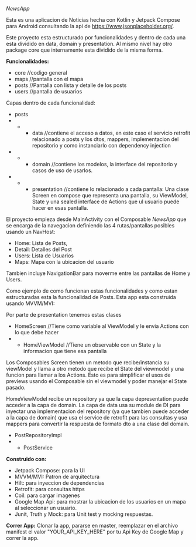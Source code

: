 *NewsApp*

Esta es una aplicacion de Noticias hecha con Kotlin y Jetpack Compose para Android consultando la api de https://www.jsonplaceholder.org/.

Este proyecto esta estructurado por funcionalidades y dentro de cada una esta dividido en data, domain y presentation. Al mismo nivel hay otro package core que internamente esta dividido de la misma forma.

**Funcionalidades:**

- core //codigo general
- maps //pantalla con el mapa
- posts //Pantalla con lista y detalle de los posts
- users //pantalla de usuarios

Capas dentro de cada funcionalidad:
- posts
- - - data //contiene el acceso a datos, en este caso el servicio retrofit relacionado a posts y los dtos, mappers, implementacion del repositorio y como instanciarlo con dependency injection 
- - - domain //contiene los modelos, la interface del repositorio y casos de uso de usarlos.
- - - presentation //contiene lo relacionado a cada pantalla: Una clase Screen en compose que representa una pantalla, su ViewModel, State y una sealed interface de Actions que ul usuario puede hacer en esas pantalla.

El proyecto empieza desde MainActivity con el Composable *NewsApp* que se encarga de la navegacion definiendo las 4 rutas/pantallas posibles usando un NavHost:
- Home: Lista de Posts,
- Detail: Detalles del Post
- Users: Lista de Usuarios
- Maps: Mapa con la ubicacion del usuario

Tambien incluye NavigationBar para moverme entre las pantallas de Home y Users.

Como ejemplo de como funcionan estas funcionalidades y como estan estructuradas esta la funcionalidad de Posts. Esta app esta construida usando MVVM/MVI:

Por parte de presentation tenemos estas clases
- HomeScreen //Tiene como variable al ViewModel y le envia Actions con lo que debe hacer
- - HomeViewModel //Tiene un observable con un State y la informacion que tiene esa pantalla
   
Los Composables Screen tienen un metodo que recibe/instancia su viewModel y llama a otro metodo que recibe el State del viewmodel y una funcion para llamar a los Actions. Esto es para simplificar el usos de previews usando el Composable sin el viewmodel y poder manejar el State pasado. 

HomeViewModel recibe un repository ya que la capa depresentation puede acceder a la capa de domain.
La capa de data usa su module de DI para inyectar una implementacion del repository (ya que tambien puede acceder a la capa de domain) que usa el service de retrofit para las consultas y usa mappers para convertir la respuesta de formato dto a una clase del domain.

- PostRepositoryImpl
- - PostService

**Construido con:**
- Jetpack Compose: para la UI
- MVVM/MVI: Patron de arquitectura
- Hilt: para inyeccion de dependencias
- Retrofit: para consultas https
- Coil: para cargar imagenes
- Google Map Api: para mostrar la ubicacion de los usuarios en un mapa al seleccionar un usuario.
- Junit, Truth y Mock: para Unit test y mocking respuestas.

**Correr App:**
Clonar la app, pararse en master, reemplazar en el archivo manifest el valor "YOUR_API_KEY_HERE" por tu Api Key de Google Map y correr la app.





